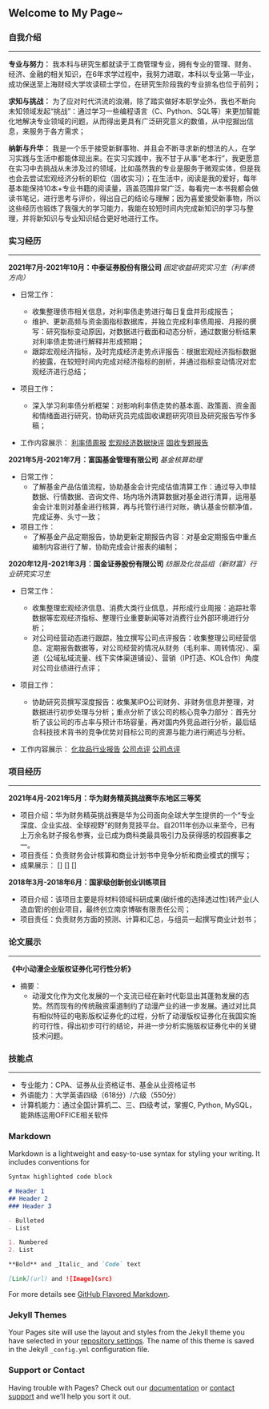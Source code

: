 ## Welcome to My Page~

### 自我介绍
----------------------
**专业与努力：** 我本科与研究生都就读于工商管理专业，拥有专业的管理、财务、经济、金融的相关知识，在6年求学过程中，我努力进取，本科以专业第一毕业，成功保送至上海财经大学攻读硕士学位，在研究生阶段我的专业排名也位于前列；

**求知与挑战：** 为了应对时代洪流的浪潮，除了踏实做好本职学业外，我也不断向未知领域发起“挑战”：通过学习一些编程语言（C、Python、SQL等）来更加智能化地解决专业领域的问题，从而得出更具有广泛研究意义的数值，从中挖掘出信息，来服务于各方需求；

**纳新与升华：** 我是一个乐于接受新鲜事物、并且会不断寻求新的想法的人，在学习实践与生活中都能体现出来。在实习实践中，我不甘于从事“老本行”，我更愿意在实习中去挑战从未涉及过的领域，比如虽然我的专业是服务于微观实体，但是我也会去尝试宏观经济分析的职位（固收实习）；在生活中，阅读是我的爱好，每年基本能保持10本+专业书籍的阅读量，涵盖范围非常广泛，每看完一本书我都会做读书笔记，进行思考与评价，得出自己的结论与理解；因为喜爱接受新事物，所以这些经历也锻炼了我强大的学习能力，我能在较短时间内完成新知识的学习与整理，并将新知识与专业知识结合更好地进行工作。

### 实习经历
-----------------------------
**2021年7月-2021年10月：中泰证券股份有限公司**
_固定收益研究实习生（利率债方向）_
- 日常工作：
  - 收集整理债市相关信息，对利率债走势进行每日复盘并形成报告；
  - 维护、更新高频与资金面指标数据库，并独立完成利率债周报、月报的撰写：研究指标变动原因，对数据进行截面和动态分析，通过数据分析结果对利率债走势进行解释并形成预期； 
  - 跟踪宏观经济指标，及时完成经济走势点评报告：根据宏观经济指标数据的披露，在较短时间内完成对经济指标的剖析，并通过指标变动情况对宏观经济进行总结；
- 项目工作：
  - 深入学习利率债分析框架：对影响利率债走势的基本面、政策面、资金面和情绪面进行研究，协助研究员完成固收课题研究项目及研究报告写作多稿；

- 工作内容展示：
[利率债周报](https://github.com/ariahcy/hechenyuan.github.io/blob/gh-pages/%E5%88%A9%E7%8E%87%E5%80%BA%E5%91%A8%E6%8A%A5%EF%BC%9A%E4%BE%9B%E7%BB%99%E5%86%B2%E5%87%BB%E4%B8%8D%E6%98%8E%E6%98%BE%EF%BC%8C%E6%94%B6%E7%9B%8A%E7%8E%87%E6%9B%B2%E7%BA%BF%E8%B5%B0%E5%B9%B3.docx)
[宏观经济数据快评](https://github.com/ariahcy/hechenyuan.github.io/blob/gh-pages/%E5%AE%8F%E8%A7%82%E7%BB%8F%E6%B5%8E%E6%95%B0%E6%8D%AE%E5%BF%AB%E8%AF%84.docx)
[固收专题报告](https://github.com/ariahcy/hechenyuan.github.io/blob/gh-pages/%E9%A1%B9%E7%9B%AE%E5%B7%A5%E4%BD%9C%EF%BC%9A%E5%9C%B0%E5%8C%BA%E7%A4%BE%E8%9E%8D%E4%B8%AD%E7%9A%84%E2%80%9C%E9%A9%AC%E5%A4%AA%E6%95%88%E5%BA%94%E2%80%9D%E3%80%90%E5%9B%BE1-9%E3%80%91%EF%BC%88%E9%83%A8%E5%88%86%EF%BC%89.doc)


**2021年5月-2021年7月：富国基金管理有限公司**
_基金核算助理_
- 日常工作：
  - 了解基金产品估值流程，协助基金会计完成估值清算工作：通过导入申赎数据、行情数据、咨询文件、场内场外清算数据对基金进行清算，运用基金会计准则对基金进行核算，再与托管行进行对账，确认基金份额净值，完成证券、头寸一致；
- 项目工作：
  - 了解基金产品定期报告，协助更新定期报告内容：对基金定期报告中重点编制内容进行了解，协助完成会计报表的编制；


**2020年12月-2021年3月：国金证券股份有限公司**
_纺服及化妆品组（新财富）行业研究实习生_
- 日常工作：
  - 收集整理宏观经济信息、消费大类行业信息，并形成行业周报：追踪社零数据等宏观经济指标、整理行业重要新闻等对消费行业外部环境进行分析；
  - 对公司经营动态进行跟踪，独立撰写公司点评报告：收集整理公司经营信息、定期报告数据等，对公司经营的情况从财务（毛利率、周转情况）、渠道（公域私域流量、线下实体渠道铺设）、营销（IP打造、KOL合作）角度对公司业绩进行点评；
- 项目工作：
  - 协助研究员撰写深度报告：收集某IPO公司财务、非财务信息并整理，对数据进行初步处理与分析；重点分析了该公司的核心竞争力部分：首先分析了该公司的市占率与预计市场容量，再对国内外竞品进行分析，最后结合科技技术背书的竞争优势对目标公司的资源与能力进行阐述与分析。

- 工作内容展示：
[化妆品行业报告](https://github.com/ariahcy/hechenyuan.github.io/blob/gh-pages/%E5%8C%96%E5%A6%86%E5%93%81%E6%9C%88%E6%8A%A52%E6%9C%88%E6%9C%88%E6%8A%A5%EF%BC%9A1-2%E6%9C%88%E7%BA%BF%E4%B8%8A%E6%8C%81%E7%BB%AD%E6%99%AF%E6%B0%94%EF%BC%8C%E7%BB%A7%E7%BB%AD%E6%8E%A8%E8%8D%90%E8%BE%B9%E9%99%85%E6%94%B9%E5%96%84%E6%A0%87%E7%9A%84.docx)
[公司点评](https://github.com/ariahcy/hechenyuan.github.io/blob/gh-pages/%E5%BE%A1%E5%AE%B6%E6%B1%87%E5%85%AC%E5%91%8A%E7%82%B9%E8%AF%84%EF%BC%9A%E8%82%A1%E6%9D%83%E6%BF%80%E5%8A%B1%E8%8C%83%E5%9B%B4%E5%B9%BF%EF%BC%8C%E7%9B%AE%E6%A0%87%E9%AB%98%E5%A2%9E%E9%95%BF.docx)
[公司点评](https://github.com/ariahcy/hechenyuan.github.io/blob/gh-pages/%E5%AE%8C%E7%BE%8E%E4%B8%96%E7%95%8C%EF%BC%9A%E4%B9%B0%E9%87%8F%E6%A8%A1%E5%BC%8F%E4%B8%8B%E7%9A%84%E5%8F%97%E5%AE%B3%E8%80%85%EF%BC%9F.docx)


### 项目经历
------------------------
**2021年4月-2021年5月：华为财务精英挑战赛华东地区三等奖**
- 项目介绍：华为财务精英挑战赛是华为公司面向全球大学生提供的一个“专业深度、企业实战、全球视野”的财务竞技平台。自2011年创办以来至今，已有上万余名财子报名参赛，业已成为商科类最具吸引力及获得感的校园赛事之一。
- 项目责任：负责财务会计核算和商业计划书中竞争分析和商业模式的撰写；
- 成果展示：
[]
[]
[]


**2018年3月-2018年6月：国家级创新创业训练项目**
- 项目介绍：该项目主要是将材料领域科研成果(碳纤维的选择透过性)转产业(人造血管)的创业项目，最终创立南京博碳有限责任公司；
- 项目责任：负责财务方面的预测、计算和汇总，与组员一起撰写商业计划书；

### 论文展示
-------------------------------
**《中小动漫企业版权证券化可行性分析》**
- 摘要：
  -  动漫文化作为文化发展的一个支流已经在新时代彰显出其蓬勃发展的态势。然而现有的传统融资渠道制约了动漫产业的进一步发展。通过对比具有相似特征的电影版权证券化的过程，分析了动漫版权证券化在我国实施的可行性，得出初步可行的结论，并进一步分析实施版权证券化中的关键技术问题。


### 技能点
------------------------------
- 专业能力：CPA、证券从业资格证书、基金从业资格证书
- 外语能力：大学英语四级（618分）/六级（550分）
- 计算机能力：通过全国计算机二、三、四级考试，掌握C, Python, MySQL，能熟练运用OFFICE相关软件



### Markdown

Markdown is a lightweight and easy-to-use syntax for styling your writing. It includes conventions for

```markdown
Syntax highlighted code block

# Header 1
## Header 2
### Header 3

- Bulleted
- List

1. Numbered
2. List

**Bold** and _Italic_ and `Code` text

[Link](url) and ![Image](src)
```

For more details see [GitHub Flavored Markdown](https://guides.github.com/features/mastering-markdown/).

### Jekyll Themes

Your Pages site will use the layout and styles from the Jekyll theme you have selected in your [repository settings](https://github.com/ariahcy/hechenyuan.github.io/settings/pages). The name of this theme is saved in the Jekyll `_config.yml` configuration file.

### Support or Contact

Having trouble with Pages? Check out our [documentation](https://docs.github.com/categories/github-pages-basics/) or [contact support](https://support.github.com/contact) and we’ll help you sort it out.
